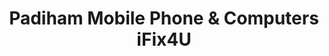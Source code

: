 ---
title: "Padiham Mobile Phone & Computers iFix4U"
url: /burnley/padiham-mobile-phone-and-computers-ifix4u/
shop: mobile phone
---